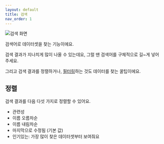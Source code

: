 ```yaml
---
layout: default
title: 검색
nav_order: 1
---
```


![검색 화면](/public-data/images/search.png)

검색어로 데이터셋을 찾는 기능이에요.

검색 결과가 지나치게 많이 나올 수 있는데요, 그럴 땐 검색어를 구체적으로 길~게 넣어주세요.

그리고 검색 결과를 정렬하거나, [필터링](search/filter)하는 것도 데이터를 찾는 꿀팁이에요.

## 정렬

검색 결과를 다음 다섯 가지로 정렬할 수 있어요.

* 관련성
* 이름 오름차순
* 이름 내림차순
* 마지막으로 수정됨 (기본 값)
* 인기있는: 가장 많이 찾은 데이터셋부터 보여줘요
